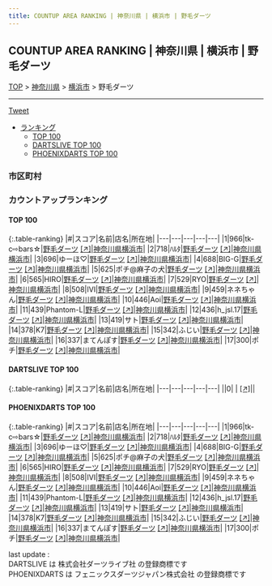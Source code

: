 ```yaml
---
title: COUNTUP AREA RANKING | 神奈川県 | 横浜市 | 野毛ダーツ
---
```

## COUNTUP AREA RANKING | 神奈川県 | 横浜市 | 野毛ダーツ

[TOP](/darts/rank/) > [神奈川県](/darts/rank/神奈川県/) > [横浜市](/darts/rank/神奈川県/横浜市/) > 野毛ダーツ

___

<a href="https://twitter.com/share?ref_src=twsrc%5Etfw" data-text="COUNTUP AREA RANKING | 神奈川県横浜市野毛ダーツ" class="twitter-share-button" data-hashtags="DARTSLIVE,PHOENIXDARTS,darts,ダーツ" data-show-count="false">Tweet</a>

* [ランキング](#カウントアップランキング)
    * [TOP 100](#top-100)
    * [DARTSLIVE TOP 100](#dartslive-top-100)
    * [PHOENIXDARTS TOP 100](#phoenixdarts-top-100)

### 市区町村

<ul>

</ul>

### カウントアップランキング

#### TOP 100



{:.table-ranking}
|#|スコア|名前|店名|所在地|
|---|---|---|---|---|
|1|966|<span class="rank-name-pd">tk-c⇨bars☆</span>|<a href="/darts/rank/shops/87576.html">野毛ダーツ</a> <a href="https://vs.phoenixdarts.com/jp/shop/shopDetailInfo/s_87576?s_seq=87576">[↗]</a>|<a href="/darts/rank/神奈川県/横浜市">神奈川県横浜市</a>|
|2|718|<span class="rank-name-pd">ﾊﾙﾀ</span>|<a href="/darts/rank/shops/87576.html">野毛ダーツ</a> <a href="https://vs.phoenixdarts.com/jp/shop/shopDetailInfo/s_87576?s_seq=87576">[↗]</a>|<a href="/darts/rank/神奈川県/横浜市">神奈川県横浜市</a>|
|3|696|<span class="rank-name-pd">ゆーほ♡</span>|<a href="/darts/rank/shops/87576.html">野毛ダーツ</a> <a href="https://vs.phoenixdarts.com/jp/shop/shopDetailInfo/s_87576?s_seq=87576">[↗]</a>|<a href="/darts/rank/神奈川県/横浜市">神奈川県横浜市</a>|
|4|688|<span class="rank-name-pd">BIG-G</span>|<a href="/darts/rank/shops/87576.html">野毛ダーツ</a> <a href="https://vs.phoenixdarts.com/jp/shop/shopDetailInfo/s_87576?s_seq=87576">[↗]</a>|<a href="/darts/rank/神奈川県/横浜市">神奈川県横浜市</a>|
|5|625|<span class="rank-name-pd">ポチ@麻子の犬</span>|<a href="/darts/rank/shops/87576.html">野毛ダーツ</a> <a href="https://vs.phoenixdarts.com/jp/shop/shopDetailInfo/s_87576?s_seq=87576">[↗]</a>|<a href="/darts/rank/神奈川県/横浜市">神奈川県横浜市</a>|
|6|565|<span class="rank-name-pd">HIRO</span>|<a href="/darts/rank/shops/87576.html">野毛ダーツ</a> <a href="https://vs.phoenixdarts.com/jp/shop/shopDetailInfo/s_87576?s_seq=87576">[↗]</a>|<a href="/darts/rank/神奈川県/横浜市">神奈川県横浜市</a>|
|7|529|<span class="rank-name-pd">RYO</span>|<a href="/darts/rank/shops/87576.html">野毛ダーツ</a> <a href="https://vs.phoenixdarts.com/jp/shop/shopDetailInfo/s_87576?s_seq=87576">[↗]</a>|<a href="/darts/rank/神奈川県/横浜市">神奈川県横浜市</a>|
|8|508|<span class="rank-name-pd">IVI</span>|<a href="/darts/rank/shops/87576.html">野毛ダーツ</a> <a href="https://vs.phoenixdarts.com/jp/shop/shopDetailInfo/s_87576?s_seq=87576">[↗]</a>|<a href="/darts/rank/神奈川県/横浜市">神奈川県横浜市</a>|
|9|459|<span class="rank-name-pd">ネネちゃん</span>|<a href="/darts/rank/shops/87576.html">野毛ダーツ</a> <a href="https://vs.phoenixdarts.com/jp/shop/shopDetailInfo/s_87576?s_seq=87576">[↗]</a>|<a href="/darts/rank/神奈川県/横浜市">神奈川県横浜市</a>|
|10|446|<span class="rank-name-pd">Aoi</span>|<a href="/darts/rank/shops/87576.html">野毛ダーツ</a> <a href="https://vs.phoenixdarts.com/jp/shop/shopDetailInfo/s_87576?s_seq=87576">[↗]</a>|<a href="/darts/rank/神奈川県/横浜市">神奈川県横浜市</a>|
|11|439|<span class="rank-name-pd">Phantom-L</span>|<a href="/darts/rank/shops/87576.html">野毛ダーツ</a> <a href="https://vs.phoenixdarts.com/jp/shop/shopDetailInfo/s_87576?s_seq=87576">[↗]</a>|<a href="/darts/rank/神奈川県/横浜市">神奈川県横浜市</a>|
|12|436|<span class="rank-name-pd">h_jsl.17</span>|<a href="/darts/rank/shops/87576.html">野毛ダーツ</a> <a href="https://vs.phoenixdarts.com/jp/shop/shopDetailInfo/s_87576?s_seq=87576">[↗]</a>|<a href="/darts/rank/神奈川県/横浜市">神奈川県横浜市</a>|
|13|419|<span class="rank-name-pd">サト</span>|<a href="/darts/rank/shops/87576.html">野毛ダーツ</a> <a href="https://vs.phoenixdarts.com/jp/shop/shopDetailInfo/s_87576?s_seq=87576">[↗]</a>|<a href="/darts/rank/神奈川県/横浜市">神奈川県横浜市</a>|
|14|378|<span class="rank-name-pd">K7</span>|<a href="/darts/rank/shops/87576.html">野毛ダーツ</a> <a href="https://vs.phoenixdarts.com/jp/shop/shopDetailInfo/s_87576?s_seq=87576">[↗]</a>|<a href="/darts/rank/神奈川県/横浜市">神奈川県横浜市</a>|
|15|342|<span class="rank-name-pd">ふじい</span>|<a href="/darts/rank/shops/87576.html">野毛ダーツ</a> <a href="https://vs.phoenixdarts.com/jp/shop/shopDetailInfo/s_87576?s_seq=87576">[↗]</a>|<a href="/darts/rank/神奈川県/横浜市">神奈川県横浜市</a>|
|16|337|<span class="rank-name-pd">まてんぽす</span>|<a href="/darts/rank/shops/87576.html">野毛ダーツ</a> <a href="https://vs.phoenixdarts.com/jp/shop/shopDetailInfo/s_87576?s_seq=87576">[↗]</a>|<a href="/darts/rank/神奈川県/横浜市">神奈川県横浜市</a>|
|17|300|<span class="rank-name-pd">ポチ</span>|<a href="/darts/rank/shops/87576.html">野毛ダーツ</a> <a href="https://vs.phoenixdarts.com/jp/shop/shopDetailInfo/s_87576?s_seq=87576">[↗]</a>|<a href="/darts/rank/神奈川県/横浜市">神奈川県横浜市</a>|


#### DARTSLIVE TOP 100



{:.table-ranking}
|#|スコア|名前|店名|所在地|
|---|---|---|---|---|
||0|<span class="rank-name-dl"> </span>|<a href="/darts/rank/shops/.html"></a> <a href="">[↗]</a>|<a href="/darts/rank//"></a>|


#### PHOENIXDARTS TOP 100



{:.table-ranking}
|#|スコア|名前|店名|所在地|
|---|---|---|---|---|
|1|966|<span class="rank-name-pd">tk-c⇨bars☆</span>|<a href="/darts/rank/shops/87576.html">野毛ダーツ</a> <a href="https://vs.phoenixdarts.com/jp/shop/shopDetailInfo/s_87576?s_seq=87576">[↗]</a>|<a href="/darts/rank/神奈川県/横浜市">神奈川県横浜市</a>|
|2|718|<span class="rank-name-pd">ﾊﾙﾀ</span>|<a href="/darts/rank/shops/87576.html">野毛ダーツ</a> <a href="https://vs.phoenixdarts.com/jp/shop/shopDetailInfo/s_87576?s_seq=87576">[↗]</a>|<a href="/darts/rank/神奈川県/横浜市">神奈川県横浜市</a>|
|3|696|<span class="rank-name-pd">ゆーほ♡</span>|<a href="/darts/rank/shops/87576.html">野毛ダーツ</a> <a href="https://vs.phoenixdarts.com/jp/shop/shopDetailInfo/s_87576?s_seq=87576">[↗]</a>|<a href="/darts/rank/神奈川県/横浜市">神奈川県横浜市</a>|
|4|688|<span class="rank-name-pd">BIG-G</span>|<a href="/darts/rank/shops/87576.html">野毛ダーツ</a> <a href="https://vs.phoenixdarts.com/jp/shop/shopDetailInfo/s_87576?s_seq=87576">[↗]</a>|<a href="/darts/rank/神奈川県/横浜市">神奈川県横浜市</a>|
|5|625|<span class="rank-name-pd">ポチ@麻子の犬</span>|<a href="/darts/rank/shops/87576.html">野毛ダーツ</a> <a href="https://vs.phoenixdarts.com/jp/shop/shopDetailInfo/s_87576?s_seq=87576">[↗]</a>|<a href="/darts/rank/神奈川県/横浜市">神奈川県横浜市</a>|
|6|565|<span class="rank-name-pd">HIRO</span>|<a href="/darts/rank/shops/87576.html">野毛ダーツ</a> <a href="https://vs.phoenixdarts.com/jp/shop/shopDetailInfo/s_87576?s_seq=87576">[↗]</a>|<a href="/darts/rank/神奈川県/横浜市">神奈川県横浜市</a>|
|7|529|<span class="rank-name-pd">RYO</span>|<a href="/darts/rank/shops/87576.html">野毛ダーツ</a> <a href="https://vs.phoenixdarts.com/jp/shop/shopDetailInfo/s_87576?s_seq=87576">[↗]</a>|<a href="/darts/rank/神奈川県/横浜市">神奈川県横浜市</a>|
|8|508|<span class="rank-name-pd">IVI</span>|<a href="/darts/rank/shops/87576.html">野毛ダーツ</a> <a href="https://vs.phoenixdarts.com/jp/shop/shopDetailInfo/s_87576?s_seq=87576">[↗]</a>|<a href="/darts/rank/神奈川県/横浜市">神奈川県横浜市</a>|
|9|459|<span class="rank-name-pd">ネネちゃん</span>|<a href="/darts/rank/shops/87576.html">野毛ダーツ</a> <a href="https://vs.phoenixdarts.com/jp/shop/shopDetailInfo/s_87576?s_seq=87576">[↗]</a>|<a href="/darts/rank/神奈川県/横浜市">神奈川県横浜市</a>|
|10|446|<span class="rank-name-pd">Aoi</span>|<a href="/darts/rank/shops/87576.html">野毛ダーツ</a> <a href="https://vs.phoenixdarts.com/jp/shop/shopDetailInfo/s_87576?s_seq=87576">[↗]</a>|<a href="/darts/rank/神奈川県/横浜市">神奈川県横浜市</a>|
|11|439|<span class="rank-name-pd">Phantom-L</span>|<a href="/darts/rank/shops/87576.html">野毛ダーツ</a> <a href="https://vs.phoenixdarts.com/jp/shop/shopDetailInfo/s_87576?s_seq=87576">[↗]</a>|<a href="/darts/rank/神奈川県/横浜市">神奈川県横浜市</a>|
|12|436|<span class="rank-name-pd">h_jsl.17</span>|<a href="/darts/rank/shops/87576.html">野毛ダーツ</a> <a href="https://vs.phoenixdarts.com/jp/shop/shopDetailInfo/s_87576?s_seq=87576">[↗]</a>|<a href="/darts/rank/神奈川県/横浜市">神奈川県横浜市</a>|
|13|419|<span class="rank-name-pd">サト</span>|<a href="/darts/rank/shops/87576.html">野毛ダーツ</a> <a href="https://vs.phoenixdarts.com/jp/shop/shopDetailInfo/s_87576?s_seq=87576">[↗]</a>|<a href="/darts/rank/神奈川県/横浜市">神奈川県横浜市</a>|
|14|378|<span class="rank-name-pd">K7</span>|<a href="/darts/rank/shops/87576.html">野毛ダーツ</a> <a href="https://vs.phoenixdarts.com/jp/shop/shopDetailInfo/s_87576?s_seq=87576">[↗]</a>|<a href="/darts/rank/神奈川県/横浜市">神奈川県横浜市</a>|
|15|342|<span class="rank-name-pd">ふじい</span>|<a href="/darts/rank/shops/87576.html">野毛ダーツ</a> <a href="https://vs.phoenixdarts.com/jp/shop/shopDetailInfo/s_87576?s_seq=87576">[↗]</a>|<a href="/darts/rank/神奈川県/横浜市">神奈川県横浜市</a>|
|16|337|<span class="rank-name-pd">まてんぽす</span>|<a href="/darts/rank/shops/87576.html">野毛ダーツ</a> <a href="https://vs.phoenixdarts.com/jp/shop/shopDetailInfo/s_87576?s_seq=87576">[↗]</a>|<a href="/darts/rank/神奈川県/横浜市">神奈川県横浜市</a>|
|17|300|<span class="rank-name-pd">ポチ</span>|<a href="/darts/rank/shops/87576.html">野毛ダーツ</a> <a href="https://vs.phoenixdarts.com/jp/shop/shopDetailInfo/s_87576?s_seq=87576">[↗]</a>|<a href="/darts/rank/神奈川県/横浜市">神奈川県横浜市</a>|


<div class="footer border-top border-gray-light mt-5 pt-3 text-right text-gray">
    last update : <span style="font-weight: italic" id="foot_last_modified"></span><br />
    DARTSLIVE は 株式会社ダーツライブ社 の登録商標です<br />
    PHOENIXDARTS は フェニックスダーツジャパン株式会社 の登録商標です<br />
</div>

<script src="https://cdnjs.cloudflare.com/ajax/libs/jquery.tablesorter/2.31.3/js/jquery.tablesorter.min.js" integrity="sha512-qzgd5cYSZcosqpzpn7zF2ZId8f/8CHmFKZ8j7mU4OUXTNRd5g+ZHBPsgKEwoqxCtdQvExE5LprwwPAgoicguNg==" crossorigin="anonymous" referrerpolicy="no-referrer"></script>
<link rel="stylesheet" href="https://cdnjs.cloudflare.com/ajax/libs/jquery.tablesorter/2.31.3/css/theme.default.min.css" integrity="sha512-wghhOJkjQX0Lh3NSWvNKeZ0ZpNn+SPVXX1Qyc9OCaogADktxrBiBdKGDoqVUOyhStvMBmJQ8ZdMHiR3wuEq8+w==" crossorigin="anonymous" referrerpolicy="no-referrer" />
<script>
$(function() {
    $(".table-ranking").tablesorter({sortList:[[0, 0]]});
    $("#foot_last_modified").text(formatDate(new Date(document.lastModified), 'yyyy-MM-dd HH:mm:ss'));
});
</script>

<script async src="https://platform.twitter.com/widgets.js" charset="utf-8"></script>